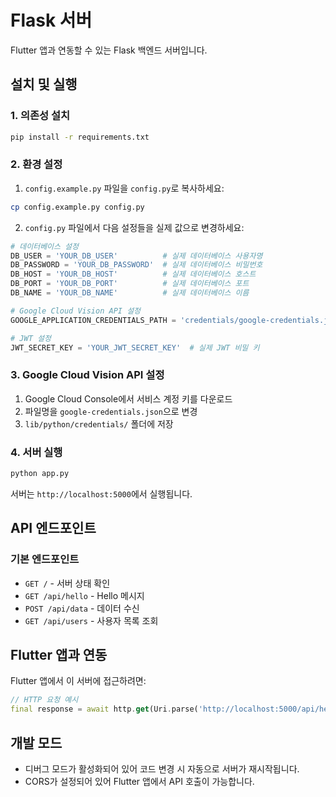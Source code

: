 # Flask 서버

Flutter 앱과 연동할 수 있는 Flask 백엔드 서버입니다.

## 설치 및 실행

### 1. 의존성 설치
```bash
pip install -r requirements.txt
```

### 2. 환경 설정
1. `config.example.py` 파일을 `config.py`로 복사하세요:
```bash
cp config.example.py config.py
```

2. `config.py` 파일에서 다음 설정들을 실제 값으로 변경하세요:

```python
# 데이터베이스 설정
DB_USER = 'YOUR_DB_USER'          # 실제 데이터베이스 사용자명
DB_PASSWORD = 'YOUR_DB_PASSWORD'  # 실제 데이터베이스 비밀번호
DB_HOST = 'YOUR_DB_HOST'          # 실제 데이터베이스 호스트
DB_PORT = 'YOUR_DB_PORT'          # 실제 데이터베이스 포트
DB_NAME = 'YOUR_DB_NAME'          # 실제 데이터베이스 이름

# Google Cloud Vision API 설정
GOOGLE_APPLICATION_CREDENTIALS_PATH = 'credentials/google-credentials.json'  # Google API 키 파일 경로

# JWT 설정
JWT_SECRET_KEY = 'YOUR_JWT_SECRET_KEY'  # 실제 JWT 비밀 키
```

### 3. Google Cloud Vision API 설정
1. Google Cloud Console에서 서비스 계정 키를 다운로드
2. 파일명을 `google-credentials.json`으로 변경
3. `lib/python/credentials/` 폴더에 저장

### 4. 서버 실행
```bash
python app.py
```

서버는 `http://localhost:5000`에서 실행됩니다.

## API 엔드포인트

### 기본 엔드포인트
- `GET /` - 서버 상태 확인
- `GET /api/hello` - Hello 메시지
- `POST /api/data` - 데이터 수신
- `GET /api/users` - 사용자 목록 조회

## Flutter 앱과 연동

Flutter 앱에서 이 서버에 접근하려면:

```dart
// HTTP 요청 예시
final response = await http.get(Uri.parse('http://localhost:5000/api/hello'));
```

## 개발 모드

- 디버그 모드가 활성화되어 있어 코드 변경 시 자동으로 서버가 재시작됩니다.
- CORS가 설정되어 있어 Flutter 앱에서 API 호출이 가능합니다. 